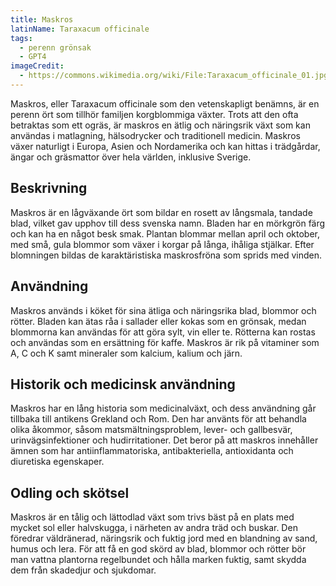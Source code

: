 ```yaml
---
title: Maskros
latinName: Taraxacum officinale
tags:
  - perenn grönsak
  - GPT4
imageCredit:
  - https://commons.wikimedia.org/wiki/File:Taraxacum_officinale_01.jpg
---
```


Maskros, eller Taraxacum officinale som den vetenskapligt benämns, är en perenn ört som tillhör familjen korgblommiga växter. Trots att den ofta betraktas som ett ogräs, är maskros en ätlig och näringsrik växt som kan användas i matlagning, hälsodrycker och traditionell medicin. Maskros växer naturligt i Europa, Asien och Nordamerika och kan hittas i trädgårdar, ängar och gräsmattor över hela världen, inklusive Sverige.

## Beskrivning

Maskros är en lågväxande ört som bildar en rosett av långsmala, tandade blad, vilket gav upphov till dess svenska namn. Bladen har en mörkgrön färg och kan ha en något besk smak. Plantan blommar mellan april och oktober, med små, gula blommor som växer i korgar på långa, ihåliga stjälkar. Efter blomningen bildas de karaktäristiska maskrosfröna som sprids med vinden.

## Användning

Maskros används i köket för sina ätliga och näringsrika blad, blommor och rötter. Bladen kan ätas råa i sallader eller kokas som en grönsak, medan blommorna kan användas för att göra sylt, vin eller te. Rötterna kan rostas och användas som en ersättning för kaffe. Maskros är rik på vitaminer som A, C och K samt mineraler som kalcium, kalium och järn.

## Historik och medicinsk användning

Maskros har en lång historia som medicinalväxt, och dess användning går tillbaka till antikens Grekland och Rom. Den har använts för att behandla olika åkommor, såsom matsmältningsproblem, lever- och gallbesvär, urinvägsinfektioner och hudirritationer. Det beror på att maskros innehåller ämnen som har antiinflammatoriska, antibakteriella, antioxidanta och diuretiska egenskaper.

## Odling och skötsel

Maskros är en tålig och lättodlad växt som trivs bäst på en plats med mycket sol eller halvskugga, i närheten av andra träd och buskar. Den föredrar väldränerad, näringsrik och fuktig jord med en blandning av sand, humus och lera. För att få en god skörd av blad, blommor och rötter bör man vattna plantorna regelbundet och hålla marken fuktig, samt skydda dem från skadedjur och sjukdomar.
